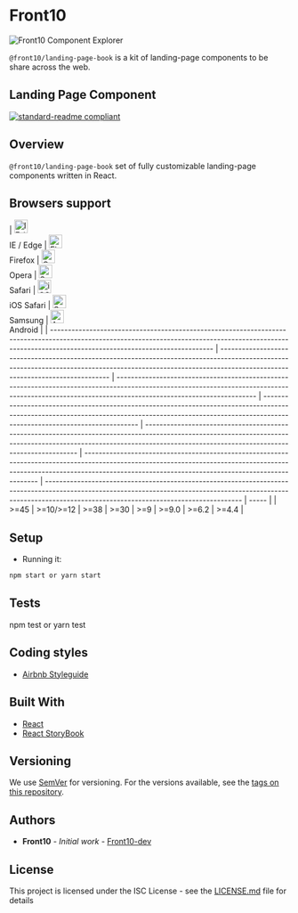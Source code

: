 # Front10

![Front10 Component Explorer](https://front10.gitlab.io/component-explorer/images/logo/front10.png "Front10 Component Explorer")

`@front10/landing-page-book` is a kit of landing-page components to be share across the web.

## Landing Page Component

[![standard-readme compliant](https://img.shields.io/badge/standard--readme-OK-green.svg?style=flat-square)](https://github.com/RichardLitt/standard-readme)

## Overview

`@front10/landing-page-book` set of fully customizable landing-page components written in React.

## Browsers support

| [<img src="https://cdnjs.cloudflare.com/ajax/libs/browser-logos/45.5.0/edge/edge_48x48.png" alt="IE / Edge" width="24px" height="24px" />](https://gitlab.com/front10-devs/healthcare-book)</br>IE / Edge | [<img src="https://cdnjs.cloudflare.com/ajax/libs/browser-logos/45.5.0/firefox/firefox_48x48.png" alt="Firefox" width="24px" height="24px" />](https://gitlab.com/front10-devs/healthcare-book)</br>Firefox | [<img src="https://cdnjs.cloudflare.com/ajax/libs/browser-logos/45.5.0/opera/opera_48x48.png" alt="Opera" width="24px" height="24px" />](https://gitlab.com/front10-devs/healthcare-book)</br>Opera | [<img src="https://cdnjs.cloudflare.com/ajax/libs/browser-logos/45.5.0/safari/safari_48x48.png" alt="Safari" width="24px" height="24px" />](https://gitlab.com/front10-devs/healthcare-book)</br>Safari | [<img src="https://cdnjs.cloudflare.com/ajax/libs/browser-logos/45.5.0/safari-ios/safari-ios_48x48.png" alt="iOS Safari" width="24px" height="24px" />](https://gitlab.com/front10-devs/healthcare-book)</br>iOS Safari | [<img src="https://cdnjs.cloudflare.com/ajax/libs/browser-logos/45.5.0/samsung-internet/samsung-internet_48x48.png" alt="Samsung" width="24px" height="24px" />](https://gitlab.com/front10-devs/healthcare-book)</br>Samsung | [<img src="https://cdnjs.cloudflare.com/ajax/libs/browser-logos/45.5.0/archive/android/android_48x48.png" alt="Android" width="24px" height="24px" />](https://gitlab.com/front10-devs/healthcare-book)</br>Android |
| --------------------------------------------------------------------------------------------------------------------------------------------------------------------------------------------------------- | ----------------------------------------------------------------------------------------------------------------------------------------------------------------------------------------------------------- | --------------------------------------------------------------------------------------------------------------------------------------------------------------------------------------------------- | ------------------------------------------------------------------------------------------------------------------------------------------------------------------------------------------------------- | ----------------------------------------------------------------------------------------------------------------------------------------------------------------------------------------------------------------------- | ----------------------------------------------------------------------------------------------------------------------------------------------------------------------------------------------------------------------------- | ------------------------------------------------------------------------------------------------------------------------------------------------------------------------------------------------------------------- | ----- |
| >=45                                                                                                                                                                                                      | >=10/>=12                                                                                                                                                                                                   | >=38                                                                                                                                                                                                | >=30                                                                                                                                                                                                    | >=9                                                                                                                                                                                                                     | >=9.0                                                                                                                                                                                                                         | >=6.2                                                                                                                                                                                                               | >=4.4 |

## Setup

* Running it:

```sh
npm start or yarn start
```

## Tests

npm test or yarn test

## Coding styles

* [Airbnb Styleguide](https://github.com/airbnb/javascript/tree/master/react)

## Built With

* [React](https://reactjs.org/)
* [React StoryBook](https://storybook.js.org)

## Versioning

We use [SemVer](http://semver.org/) for versioning. For the versions available, see the [tags on this repository](https://github.com/rootlinux2/landing-page-book).

## Authors

* **Front10** - *Initial work* - [Front10-dev](https://github.com/orgs/front10/teams/front10-dev/members)

## License

This project is licensed under the ISC License - see the [LICENSE.md](LICENSE.md) file for details 